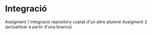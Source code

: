 # Integració
Assigment 1 integració
repository copiat d'un altre alumne
Assigment 2 (actualitzar a partir d'una branca)
